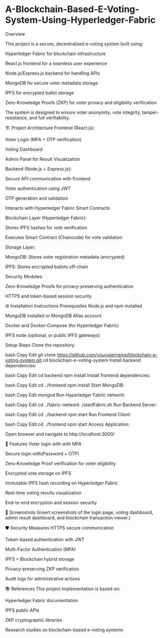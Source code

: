 # A-Blockchain-Based-E-Voting-System-Using-Hyperledger-Fabric
Overview

This project is a secure, decentralized e-voting system built using:

Hyperledger Fabric for blockchain infrastructure

React.js frontend for a seamless user experience

Node.js/Express.js backend for handling APIs

MongoDB for secure voter metadata storage

IPFS for encrypted ballot storage

Zero-Knowledge Proofs (ZKP) for voter privacy and eligibility verification

The system is designed to ensure voter anonymity, vote integrity, tamper-resistance, and full verifiability.

🏗️ Project Architecture
Frontend (React.js):

Voter Login (MFA + OTP verification)

Voting Dashboard

Admin Panel for Result Visualization

Backend (Node.js + Express.js):

Secure API communication with frontend

Voter authentication using JWT

OTP generation and validation

Interacts with Hyperledger Fabric Smart Contracts

Blockchain Layer (Hyperledger Fabric):

Stores IPFS hashes for vote verification

Executes Smart Contract (Chaincode) for vote validation

Storage Layer:

MongoDB: Stores voter registration metadata (encrypted)

IPFS: Stores encrypted ballots off-chain

Security Modules:

Zero-Knowledge Proofs for privacy-preserving authentication

HTTPS and token-based session security

⚙️ Installation Instructions
Prerequisites
Node.js and npm installed

MongoDB installed or MongoDB Atlas account

Docker and Docker-Compose (for Hyperledger Fabric)

IPFS node (optional, or public IPFS gateways)

Setup Steps
Clone the repository:

bash
Copy
Edit
git clone https://github.com/yourusername/blockchain-e-voting-system.git
cd blockchain-e-voting-system
Install backend dependencies:

bash
Copy
Edit
cd backend
npm install
Install frontend dependencies:

bash
Copy
Edit
cd ../frontend
npm install
Start MongoDB:

bash
Copy
Edit
mongod
Run Hyperledger Fabric network:

bash
Copy
Edit
cd ../fabric-network
./startFabric.sh
Run Backend Server:

bash
Copy
Edit
cd ../backend
npm start
Run Frontend Client:

bash
Copy
Edit
cd ../frontend
npm start
Access Application:

Open browser and navigate to http://localhost:3000/

🚀 Features
Voter login with with MFA

Secure login with(Password + OTP)

Zero-Knowledge Proof verification for voter eligibility

Encrypted vote storage on IPFS

Immutable IPFS hash recording on Hyperledger Fabric

Real-time voting results visualization

End-to-end encryption and session security

📸 Screenshots
(Insert screenshots of the login page, voting dashboard, admin result dashboard, and blockchain transaction viewer.)

🛡️ Security Measures
HTTPS secure communication

Token-based authentication with JWT

Multi-Factor Authentication (MFA)

IPFS + Blockchain hybrid storage

Privacy-preserving ZKP verification

Audit logs for administrative actions

📚 References
This project implementation is based on:

Hyperledger Fabric documentation

IPFS public APIs

ZKP cryptographic libraries

Research studies on blockchain-based e-voting systems

